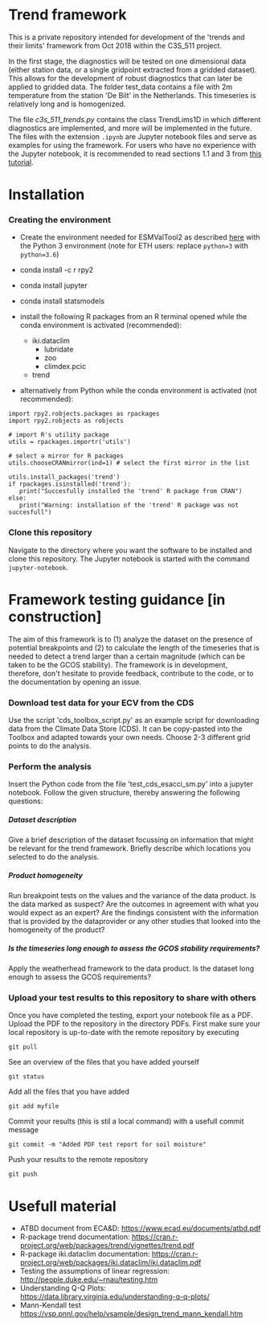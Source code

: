 Trend framework
===============

This is a private repository intended for development of the 'trends and their limits' framework from Oct 2018 within the C3S_511 project.

In the first stage, the diagnostics will be tested on one dimensional data (either station data, or a single gridpoint extracted from a gridded dataset). This allows for the development of robust diagnostics that can later be applied to gridded data. The folder test_data contains a file with 2m temperature from the station 'De Bilt' in the Netherlands. This timeseries is relatively long and is homogenized.

The file _c3s_511_trends.py_ contains the class TrendLims1D in which different diagnostics are implemented, and more will be implemented in the future. The files with the extension `.ipynb` are Jupyter notebook files and serve as examples for using the framework. For users who have no experience with the Jupyter notebook, it is recommended to read sections 1.1 and 3 from [this tutorial](https://jupyter-notebook-beginner-guide.readthedocs.io/en/latest/what_is_jupyter.html#notebook-document).

Installation
===============

### Creating the environment
 - Create the environment needed for ESMValTool2 as described [here](https://esmvaltool.readthedocs.io/en/version2_development/user_guide2/index.html#installing-esmvaltool) with the Python 3 environment (note for ETH users: replace `python=3` with `python=3.6`)
 - conda install -c r rpy2
 - conda install jupyter
 - conda install statsmodels
 - install the following R packages from an R terminal opened while the conda environment is activated (recommended):
    - iki.dataclim
      - lubridate
      - zoo
      - climdex.pcic
    - trend
    
 - alternatively from Python while the conda environment is activated (not recommended):
 ```
 import rpy2.robjects.packages as rpackages
 import rpy2.robjects as robjects

 # import R's utility package
 utils = rpackages.importr('utils')

 # select a mirror for R packages
 utils.chooseCRANmirror(ind=1) # select the first mirror in the list

 utils.install_packages('trend')
 if rpackages.isinstalled('trend'):
    print("Succesfully installed the 'trend' R package from CRAN")
 else:
    print("Warning: installation of the 'trend' R package was not succesfull")
 ```
### Clone this repository
Navigate to the directory where you want the software to be installed and clone this repository. The Jupyter notebook is started with the command `jupyter-notebook`.

Framework testing guidance [in construction]
===========================================
The aim of this framework is to (1) analyze the dataset on the presence of potential breakpoints and (2) to calculate the length of the timeseries that is needed to detect a trend larger than a certain magnitude (which can be taken to be the GCOS stability). The framework is in development, therefore, don't hesitate to provide feedback, contribute to the code, or to the documentation by opening an issue.

### Download test data for your ECV from the CDS
Use the script 'cds_toolbox_script.py' as an example script for downloading data from the Climate Data Store (CDS). It can be copy-pasted into the Toolbox and adapted towards your own needs. Choose 2-3 different grid points to do the analysis.

### Perform the analysis
Insert the Python code from the file 'test_cds_esacci_sm.py' into a jupyter notebook. Follow the given structure, thereby answering the following questions:

##### Dataset description
Give a brief description of the dataset focussing on information that might be relevant for the trend framework. Briefly describe which locations you selected to do the analysis.

##### Product homogeneity
Run breakpoint tests on the values and the variance of the data product. Is the data marked as suspect? Are the outcomes in agreement with what you would expect as an expert? Are the findings consistent with the information that is provided by the dataprovider or any other studies that looked into the homogeneity of the product?

##### Is the timeseries long enough to assess the GCOS stability requirements?
Apply the weatherhead framework to the data product. Is the dataset long enough to assess the GCOS requirements?

### Upload your test results to this repository to share with others
Once you have completed the testing, export your notebook file as a PDF. Upload the PDF to the repository in the directory PDFs.
First make sure your local repository is up-to-date with the remote repository by executing
```
git pull
```
See an overview of the files that you have added yourself
```
git status
```
Add all the files that you have added
```
git add myfile
```
Commit your results (this is stil a local command) with a usefull commit message
```
git commit -m "Added PDF test report for soil moisture"
```
Push your results to the remote repository
```
git push
```

# Usefull material
- ATBD document from ECA&D: https://www.ecad.eu/documents/atbd.pdf
- R-package trend documentation: https://cran.r-project.org/web/packages/trend/vignettes/trend.pdf
- R-package iki.dataclim documentation: https://cran.r-project.org/web/packages/iki.dataclim/iki.dataclim.pdf
- Testing the assumptions of linear regression: http://people.duke.edu/~rnau/testing.htm
- Understanding Q-Q Plots: https://data.library.virginia.edu/understanding-q-q-plots/
- Mann-Kendall test  https://vsp.pnnl.gov/help/vsample/design_trend_mann_kendall.htm
